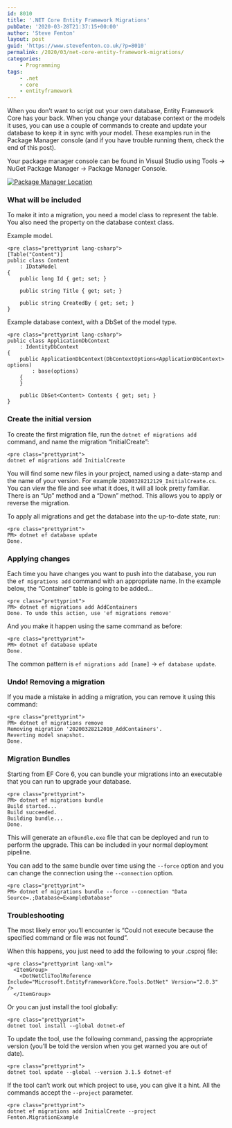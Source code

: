 ```yaml
---
id: 8010
title: '.NET Core Entity Framework Migrations'
pubDate: '2020-03-28T21:37:15+00:00'
author: 'Steve Fenton'
layout: post
guid: 'https://www.stevefenton.co.uk/?p=8010'
permalink: /2020/03/net-core-entity-framework-migrations/
categories:
    - Programming
tags:
    - .net
    - core
    - entityframework
---
```


When you don’t want to script out your own database, Entity Framework Core has your back. When you change your database context or the models it uses, you can use a couple of commands to create and update your database to keep it in sync with your model. These examples run in the Package Manager console (and if you have trouble running them, check the end of this post).

Your package manager console can be found in Visual Studio using Tools -&gt; NuGet Package Manager -&gt; Package Manager Console.

[![Package Manager Location](https://www.stevefenton.co.uk/wp-content/uploads/2020/03/tools-nuget-package-manager-console-400x287.jpg)](https://www.stevefenton.co.uk/2020/03/net-core-entity-framework-migrations/tools-nuget-package-manager-console/)

### What will be included

To make it into a migration, you need a model class to represent the table. You also need the property on the database context class.

Example model.

```
<pre class="prettyprint lang-csharp">
[Table("Content")]
public class Content
    : IDataModel
{
    public long Id { get; set; }

    public string Title { get; set; }

    public string CreatedBy { get; set; }
}
```

Example database context, with a DbSet of the model type.

```
<pre class="prettyprint lang-csharp">
public class ApplicationDbContext
    : IdentityDbContext
{
    public ApplicationDbContext(DbContextOptions<ApplicationDbContext> options)
        : base(options)
    {
    }

    public DbSet<Content> Contents { get; set; }
}
```

### Create the initial version

To create the first migration file, run the `dotnet ef migrations add` command, and name the migration “InitialCreate”:

```
<pre class="prettyprint">
dotnet ef migrations add InitialCreate
```

You will find some new files in your project, named using a date-stamp and the name of your version. For example `20200328212129_InitialCreate.cs`. You can view the file and see what it does, it will all look pretty familiar. There is an “Up” method and a “Down” method. This allows you to apply or reverse the migration.

To apply all migrations and get the database into the up-to-date state, run:

```
<pre class="prettyprint">
PM> dotnet ef database update
Done.
```

### Applying changes

Each time you have changes you want to push into the database, you run the `ef migrations add` command with an appropriate name. In the example below, the “Container” table is going to be added…

```
<pre class="prettyprint">
PM> dotnet ef migrations add AddContainers
Done. To undo this action, use 'ef migrations remove'
```

And you make it happen using the same command as before:

```
<pre class="prettyprint">
PM> dotnet ef database update
Done.
```

The common pattern is `ef migrations add [name]` -&gt; `ef database update`.

### Undo! Removing a migration

If you made a mistake in adding a migration, you can remove it using this command:

```
<pre class="prettyprint">
PM> dotnet ef migrations remove
Removing migration '20200328212010_AddContainers'.
Reverting model snapshot.
Done.
```

### Migration Bundles

Starting from EF Core 6, you can bundle your migrations into an executable that you can run to upgrade your database.

```
<pre class="prettyprint">
PM> dotnet ef migrations bundle
Build started...
Build succeeded.
Building bundle...
Done.
```

This will generate an `efbundle.exe` file that can be deployed and run to perform the upgrade. This can be included in your normal deployment pipeline.

You can add to the same bundle over time using the `--force` option and you can change the connection using the `--connection` option.

```
<pre class="prettyprint">
PM> dotnet ef migrations bundle --force --connection "Data Source=.;Database=ExampleDatabase"
```

### Troubleshooting

The most likely error you’ll encounter is “Could not execute because the specified command or file was not found”.

When this happens, you just need to add the following to your .csproj file:

```
<pre class="prettyprint lang-xml">
  <ItemGroup>
    <DotNetCliToolReference Include="Microsoft.EntityFrameworkCore.Tools.DotNet" Version="2.0.3" />
  </ItemGroup>
```

Or you can just install the tool globally:

```
<pre class="prettyprint">
dotnet tool install --global dotnet-ef
```

To update the tool, use the following command, passing the appropriate version (you’ll be told the version when you get warned you are out of date).

```
<pre class="prettyprint">
dotnet tool update --global --version 3.1.5 dotnet-ef
```

If the tool can’t work out which project to use, you can give it a hint. All the commands accept the `--project` parameter.

```
<pre class="prettyprint">
dotnet ef migrations add InitialCreate --project Fenton.MigrationExample
```